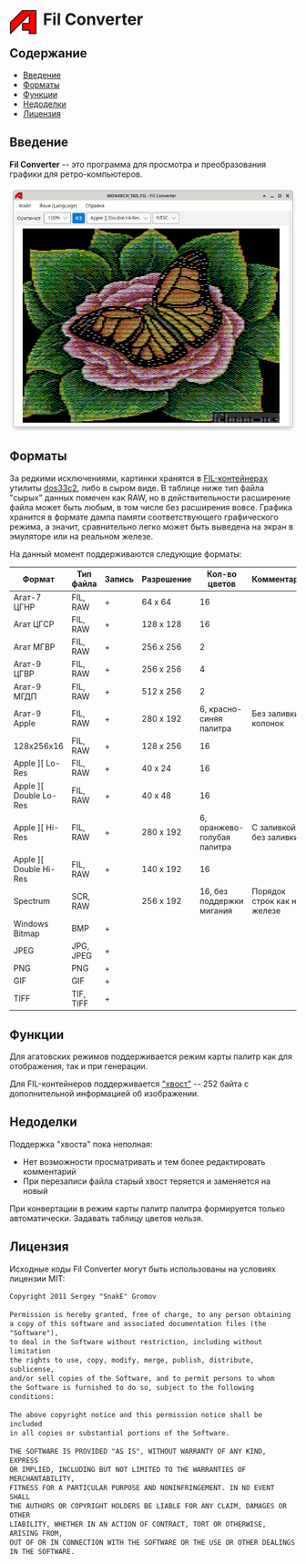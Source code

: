 # <span style="float:left;margin-right:8pt">![Logo](images/logo.png)</span>Fil Converter

## Содержание

- [Введение](#intro)
- [Форматы](#formats)
- [Функции](#features)
- [Недоделки](#bugs)
- [Лицензия](#license)
            
<a id="intro"></a>
## Введение
                       
**Fil Converter** -- это программа для просмотра и преобразования графики для ретро-компьютеров.

![Screenshot](images/screenshot.png)

<a id="formats"></a>                  
## Форматы

За редкими исключениями, картинки хранятся в [FIL-контейнерах][1] утилиты [dos33c2][2], либо
в сыром виде. В таблице ниже тип файла "сырых" данных помечен как RAW, но в действительности
расширение файла может быть любым, в том числе без расширения вовсе.
Графика хранится в формате дампа памяти соответствующего графического режима,
а значит, сравнительно легко может быть выведена на экран в эмуляторе или на реальном железе.

На данный момент поддерживаются следующие форматы:
 
| Формат                 | Тип файла | Запись | Разрешение | Кол-во цветов               | Комментарий                 |
|------------------------|-----------|--------|------------|-----------------------------|-----------------------------|
| Агат-7 ЦГНР            | FIL, RAW  | +      | 64 x 64    | 16                          |                             |
| Агат ЦГCР              | FIL, RAW  | +      | 128 x 128  | 16                          |                             |
| Агат МГВР              | FIL, RAW  | +      | 256 x 256  | 2                           |                             |
| Агат-9 ЦГВР            | FIL, RAW  | +      | 256 x 256  | 4                           |                             |
| Агат-9 МГДП            | FIL, RAW  | +      | 512 x 256  | 2                           |                             |
| Агат-9 Apple           | FIL, RAW  | +      | 280 x 192  | 6, красно-синяя палитра     | Без заливки колонок         |
| 128x256x16             | FIL, RAW  | +      | 128 x 256  | 16                          |                             |
| Apple ][ Lo-Res        | FIL, RAW  | +      | 40 x 24    | 16                          |                             |
| Apple ][ Double Lo-Res | FIL, RAW  | +      | 40 x 48    | 16                          |                             |
| Apple ][ Hi-Res        | FIL, RAW  | +      | 280 x 192  | 6, оранжево-голубая палитра | C заливкой и без заливки    |
| Apple ][ Double Hi-Res | FIL, RAW  | +      | 140 x 192  | 16                          |                             |
| Spectrum               | SCR, RAW  |        | 256 x 192  | 16, без поддержки мигания   | Порядок строк как на железе |
| Windows Bitmap         | BMP       | +      |            |                             |                             |
| JPEG                   | JPG, JPEG | +      |            |                             |                             |
| PNG                    | PNG       | +      |            |                             |                             |
| GIF                    | GIF       | +      |            |                             |                             |
| TIFF                   | TIF, TIFF | +      |            |                             |                             |
                    
<a id="features"></a>
## Функции

Для агатовских режимов поддерживается режим карты палитр как для отображения, так и при генерации.
  
Для FIL-контейнеров поддерживается ["хвост"][3] -- 252 байта с дополнительной информацией об изображении.
            
<a id="bugs"></a>
## Недоделки

Поддержка "хвоста" пока неполная:

- Нет возможности просматривать и тем более редактировать комментарий
- При перезаписи файла старый хвост теряется и заменяется на новый

При конвертации в режим карты палитр палитра формируется только автоматически. Задавать таблицу цветов нельзя.

<a id="license"></a>
## Лицензия

Исходные коды Fil Converter могут быть использованы на условиях лицензии MIT:
                  
```
Copyright 2011 Sergey "SnakE" Gromov

Permission is hereby granted, free of charge, to any person obtaining
a copy of this software and associated documentation files (the "Software"),
to deal in the Software without restriction, including without limitation
the rights to use, copy, modify, merge, publish, distribute, sublicense,
and/or sell copies of the Software, and to permit persons to whom
the Software is furnished to do so, subject to the following conditions:

The above copyright notice and this permission notice shall be included
in all copies or substantial portions of the Software.

THE SOFTWARE IS PROVIDED "AS IS", WITHOUT WARRANTY OF ANY KIND, EXPRESS
OR IMPLIED, INCLUDING BUT NOT LIMITED TO THE WARRANTIES OF MERCHANTABILITY,
FITNESS FOR A PARTICULAR PURPOSE AND NONINFRINGEMENT. IN NO EVENT SHALL
THE AUTHORS OR COPYRIGHT HOLDERS BE LIABLE FOR ANY CLAIM, DAMAGES OR OTHER
LIABILITY, WHETHER IN AN ACTION OF CONTRACT, TORT OR OTHERWISE, ARISING FROM,
OUT OF OR IN CONNECTION WITH THE SOFTWARE OR THE USE OR OTHER DEALINGS
IN THE SOFTWARE.
```

[1]: http://agatcomp.ru/agat/PCutils/FileType/FIL.shtml
[2]: http://agatcomp.ru/agat/PCutils/dos33.shtml
[3]: http://agatcomp.ru/agat/PCutils/EXIF.shtml
